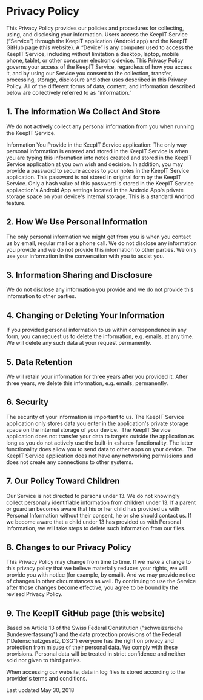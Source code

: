 # Privacy Policy
This Privacy Policy provides our policies and procedures for collecting, using, and disclosing your information. Users access the KeepIT Service (“Service”) through the KeepIT application (Android app) and the KeepIT GitHub page (this website). A “Device” is any computer used to access the KeepIT Service, including without limitation a desktop, laptop, mobile phone, tablet, or other consumer electronic device. This Privacy Policy governs your access of the KeepIT Service, regardless of how you access it, and by using our Service you consent to the collection, transfer, processing, storage, disclosure and other uses described in this Privacy Policy. All of the different forms of data, content, and information described below are collectively referred to as “information.”

## 1. The Information We Collect And Store
We do not actively collect any personal information from you when running the KeepIT Service.

Information You Provide in the KeepIT Service application:
The only way personal information is entered and stored in the KeepIT Service is when you are typing this information into notes created and stored in the KeepIT Service application at you own wish and decision. In addition, you may provide a password to secure access to your notes in the KeepIT Service application. This password is not stored in original form by the KeepIT Service. Only a hash value of this password is stored in the KeepIT Service appliaction's Android App settings located in the Android App's private storage space on your device's internal storage. This is a standard Andriod feature.

## 2. How We Use Personal Information
The only personal information we might get from you is when you contact us by email, regular mail or a phone call. We do not disclose any information you provide and we do not provide this information to other parties. We only use your information in the conversation with you to assist you.


## 3. Information Sharing and Disclosure
We do not disclose any information you provide and we do not provide this information to other parties.


## 4. Changing or Deleting Your Information
If you provided personal information to us within correspondence in any form, you can request us to delete the information, e.g. emails, at any time. We will delete any such data at your request permanently.


## 5. Data Retention
We will retain your information for three years after you provided it. After three years, we delete this information, e.g. emails, permanently.


## 6. Security
The security of your information is important to us. The KeepIT Service application only stores data you enter in the application's private storage space on the internal storage of your device.  The KeepIT Service application does not transfer your data to targets outside the application as long as you do not actively use the built-in «share» functionality. The latter functionality does allow you to send data to other apps on your device.  The KeepIT Service application does not have any networking permissions and does not create any connections to other systems.


## 7. Our Policy Toward Children
Our Service is not directed to persons under 13. We do not knowingly collect personally identifiable information from children under 13. If a parent or guardian becomes aware that his or her child has provided us with Personal Information without their consent, he or she should contact us. If we become aware that a child under 13 has provided us with Personal Information, we will take steps to delete such information from our files.


## 8. Changes to our Privacy Policy
This Privacy Policy may change from time to time. If we make a change to this privacy policy that we believe materially reduces your rights, we will provide you with notice (for example, by email). And we may provide notice of changes in other circumstances as well. By continuing to use the Service after those changes become effective, you agree to be bound by the revised Privacy Policy.


## 9. The KeepIT GitHub page (this website)

Based on Article 13 of the Swiss Federal Constitution ("schweizerische Bundesverfassung") and the data protection provisions of the Federal ("Datenschutzgesetz, DSG") everyone has the right on privacy and protection from misuse of their personal data. We comply with these provisions. Personal data will be treated in strict confidence and neither sold nor given to third parties.

When accessing our website, data in log files is stored according to the provider's terms and conditions.


Last updated May 30, 2018
